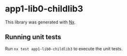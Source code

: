 # app1-lib0-childlib3

This library was generated with [Nx](https://nx.dev).

## Running unit tests

Run `nx test app1-lib0-childlib3` to execute the unit tests.
